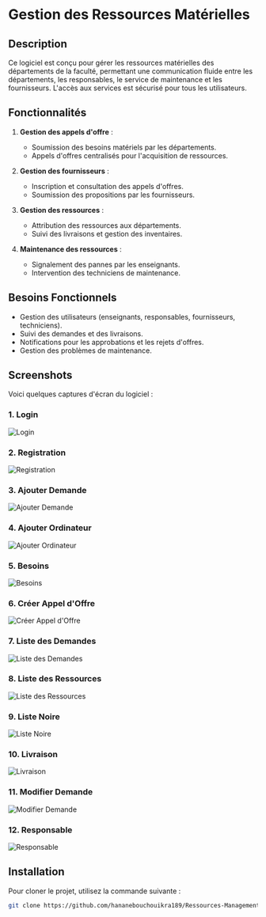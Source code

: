 # Gestion des Ressources Matérielles

## Description
Ce logiciel est conçu pour gérer les ressources matérielles des départements de la faculté, permettant une communication fluide entre les départements, les responsables, le service de maintenance et les fournisseurs. L'accès aux services est sécurisé pour tous les utilisateurs.

## Fonctionnalités
1. **Gestion des appels d'offre** : 
   - Soumission des besoins matériels par les départements.
   - Appels d'offres centralisés pour l'acquisition de ressources.
  
2. **Gestion des fournisseurs** : 
   - Inscription et consultation des appels d'offres.
   - Soumission des propositions par les fournisseurs.
  
3. **Gestion des ressources** :
   - Attribution des ressources aux départements.
   - Suivi des livraisons et gestion des inventaires.

4. **Maintenance des ressources** :
   - Signalement des pannes par les enseignants.
   - Intervention des techniciens de maintenance.

## Besoins Fonctionnels
- Gestion des utilisateurs (enseignants, responsables, fournisseurs, techniciens).
- Suivi des demandes et des livraisons.
- Notifications pour les approbations et les rejets d'offres.
- Gestion des problèmes de maintenance.

## Screenshots
Voici quelques captures d'écran du logiciel :

### 1. **Login**
![Login](screenshots/login.PNG)

### 2. **Registration**
![Registration](screenshots/registration.PNG)

### 3. **Ajouter Demande**
![Ajouter Demande](screenshots/ajouter_demande.PNG)

### 4. **Ajouter Ordinateur**
![Ajouter Ordinateur](screenshots/ajouter_ordinateur.PNG)

### 5. **Besoins**
![Besoins](screenshots/besoins.PNG)

### 6. **Créer Appel d'Offre**
![Créer Appel d'Offre](screenshots/creer_appel_offre.PNG)

### 7. **Liste des Demandes**
![Liste des Demandes](screenshots/liste_des_demandes.PNG)

### 8. **Liste des Ressources**
![Liste des Ressources](screenshots/liste_des_ressources.PNG)

### 9. **Liste Noire**
![Liste Noire](screenshots/liste_noir.PNG)

### 10. **Livraison**
![Livraison](screenshots/livrason.PNG)

### 11. **Modifier Demande**
![Modifier Demande](screenshots/modifier_demande.PNG)

### 12. **Responsable**
![Responsable](screenshots/respo.PNG)

## Installation
Pour cloner le projet, utilisez la commande suivante :

```bash
git clone https://github.com/hananebouchouikra189/Ressources-Management.git

